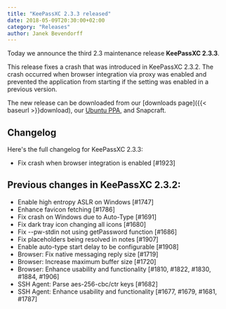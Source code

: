 ```yaml
---
title: "KeePassXC 2.3.3 released"
date: 2018-05-09T20:30:00+02:00
category: "Releases"
author: Janek Bevendorff
---
```


Today we announce the third 2.3 maintenance release **KeePassXC 2.3.3**.

This release fixes a crash that was introduced in KeePassXC 2.3.2.
The crash occurred when browser integration via proxy was enabled and
prevented the application from starting if the setting was enabled in
a previous version.

<!--more-->

The new release can be downloaded from our
[downloads page]({{< baseurl >}}download), our
[Ubuntu PPA](https://launchpad.net/~phoerious/+archive/ubuntu/keepassxc/),
and Snapcraft.

## Changelog

Here's the full changelog for KeePassXC 2.3.3:

- Fix crash when browser integration is enabled [#1923]

## Previous changes in KeePassXC 2.3.2:

- Enable high entropy ASLR on Windows [#1747]
- Enhance favicon fetching [#1786]
- Fix crash on Windows due to Auto-Type [#1691]
- Fix dark tray icon changing all icons [#1680]
- Fix --pw-stdin not using getPassword function [#1686]
- Fix placeholders being resolved in notes [#1907]
- Enable auto-type start delay to be configurable [#1908]
- Browser: Fix native messaging reply size [#1719]
- Browser: Increase maximum buffer size [#1720]
- Browser: Enhance usability and functionality [#1810, #1822, #1830, #1884, #1906]
- SSH Agent: Parse aes-256-cbc/ctr keys [#1682]
- SSH Agent: Enhance usability and functionality [#1677, #1679, #1681, #1787]
